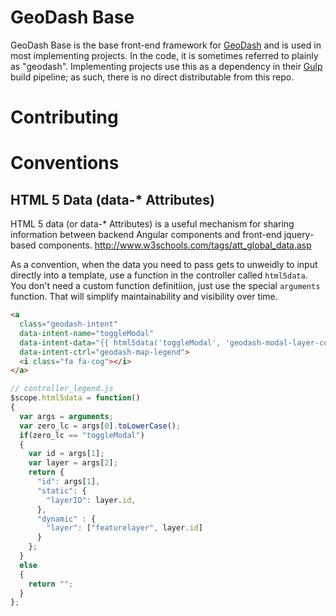 # GeoDash Base

GeoDash Base is the base front-end framework for [GeoDash](http://geodash.io/) and is used in most implementing projects.  In the code, it is sometimes referred to plainly as "geodash".  Implementing projects use this as a dependency in their [Gulp](http://gulpjs.com/) build pipeline; as such, there is no direct distributable from this repo.

# Contributing

# Conventions

## HTML 5 Data (data-* Attributes)

HTML 5 data (or data-* Attributes) is a useful mechanism for sharing information between backend Angular components and front-end jquery-based components.  http://www.w3schools.com/tags/att_global_data.asp

As a convention, when the data you need to pass gets to unweidly to input directly into a template, use a function in the controller called `html5data`.  You don't need a custom function definitiion, just use the special `arguments` function.  That will simplify maintainability and visibility over time.

```html
<a
  class="geodash-intent"
  data-intent-name="toggleModal"
  data-intent-data="{{ html5data('toggleModal', 'geodash-modal-layer-config', 'featurelayer', layer) }}"
  data-intent-ctrl="geodash-map-legend">
  <i class="fa fa-cog"></i>
</a>
```

```javascript
// controller_legend.js
$scope.html5data = function()
{
  var args = arguments;
  var zero_lc = args[0].toLowerCase();
  if(zero_lc == "toggleModal")
  {
    var id = args[1];
    var layer = args[2];
    return {
      "id": args[1],
      "static": {
        "layerID": layer.id,
      },
      "dynamic" : {
        "layer": ["featurelayer", layer.id]
      }
    };
  }
  else
  {
    return "";
  }
};
```
